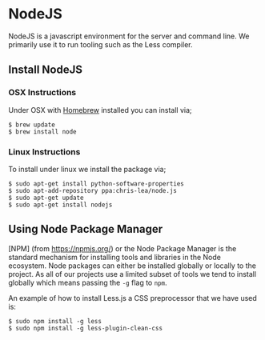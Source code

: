 # NodeJS

NodeJS is a javascript environment for the server and command line. We primarily use it to run
tooling such as the Less compiler.

## Install NodeJS

### OSX Instructions

Under OSX with [Homebrew](http://mxcl.github.com/homebrew/) installed you can install via;

    $ brew update
    $ brew install node

### Linux Instructions

To install under linux we install the package via;

    $ sudo apt-get install python-software-properties
    $ sudo apt-add-repository ppa:chris-lea/node.js
    $ sudo apt-get update
    $ sudo apt-get install nodejs

## Using Node Package Manager

[NPM] (from https://npmjs.org/) or the Node Package Manager is the standard mechanism for installing
tools and libraries in the Node ecosystem. Node packages can either be installed globally or locally
to the project. As all of our projects use a limited subset of tools we tend to install globally which
means passing the `-g` flag to `npm`.

An example of how to install Less.js a CSS preprocessor that we have used is:

    $ sudo npm install -g less
    $ sudo npm install -g less-plugin-clean-css
